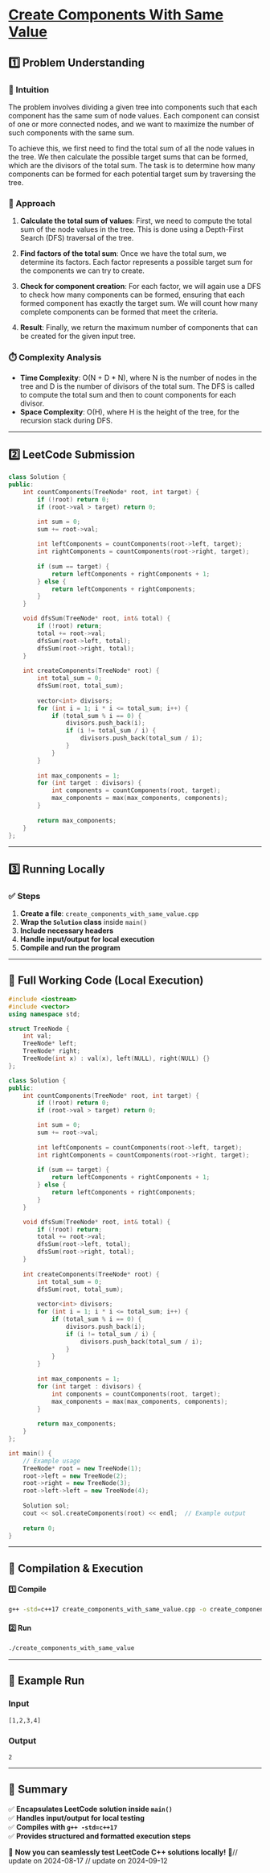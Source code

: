 # **[Create Components With Same Value](https://leetcode.com/problems/create-components-with-same-value/description/)**  

## **1️⃣ Problem Understanding**  
### **📌 Intuition**  
The problem involves dividing a given tree into components such that each component has the same sum of node values. Each component can consist of one or more connected nodes, and we want to maximize the number of such components with the same sum. 

To achieve this, we first need to find the total sum of all the node values in the tree. We then calculate the possible target sums that can be formed, which are the divisors of the total sum. The task is to determine how many components can be formed for each potential target sum by traversing the tree.

### **🚀 Approach**  
1. **Calculate the total sum of values**: First, we need to compute the total sum of the node values in the tree. This is done using a Depth-First Search (DFS) traversal of the tree.
  
2. **Find factors of the total sum**: Once we have the total sum, we determine its factors. Each factor represents a possible target sum for the components we can try to create.

3. **Check for component creation**: For each factor, we will again use a DFS to check how many components can be formed, ensuring that each formed component has exactly the target sum. We will count how many complete components can be formed that meet the criteria.

4. **Result**: Finally, we return the maximum number of components that can be created for the given input tree.

### **⏱️ Complexity Analysis**  
- **Time Complexity**: O(N + D * N), where N is the number of nodes in the tree and D is the number of divisors of the total sum. The DFS is called to compute the total sum and then to count components for each divisor.
- **Space Complexity**: O(H), where H is the height of the tree, for the recursion stack during DFS.

---  

## **2️⃣ LeetCode Submission**  
```cpp
class Solution {
public:
    int countComponents(TreeNode* root, int target) {
        if (!root) return 0;
        if (root->val > target) return 0;

        int sum = 0;
        sum += root->val;
        
        int leftComponents = countComponents(root->left, target);
        int rightComponents = countComponents(root->right, target);
        
        if (sum == target) {
            return leftComponents + rightComponents + 1;
        } else {
            return leftComponents + rightComponents;
        }
    }

    void dfsSum(TreeNode* root, int& total) {
        if (!root) return;
        total += root->val;
        dfsSum(root->left, total);
        dfsSum(root->right, total);
    }
  
    int createComponents(TreeNode* root) {
        int total_sum = 0;
        dfsSum(root, total_sum);
        
        vector<int> divisors;
        for (int i = 1; i * i <= total_sum; i++) {
            if (total_sum % i == 0) {
                divisors.push_back(i);
                if (i != total_sum / i) {
                    divisors.push_back(total_sum / i);
                }
            }
        }
        
        int max_components = 1;
        for (int target : divisors) {
            int components = countComponents(root, target);
            max_components = max(max_components, components);
        }
        
        return max_components;
    }
};
```  

---  

## **3️⃣ Running Locally**  
### **✅ Steps**  
1. **Create a file**: `create_components_with_same_value.cpp`  
2. **Wrap the `Solution` class** inside `main()`  
3. **Include necessary headers**  
4. **Handle input/output for local execution**  
5. **Compile and run the program**  

---  

## **📝 Full Working Code (Local Execution)**  
```cpp
#include <iostream>
#include <vector>
using namespace std;

struct TreeNode {
    int val;
    TreeNode* left;
    TreeNode* right;
    TreeNode(int x) : val(x), left(NULL), right(NULL) {}
};

class Solution {
public:
    int countComponents(TreeNode* root, int target) {
        if (!root) return 0;
        if (root->val > target) return 0;

        int sum = 0;
        sum += root->val;
        
        int leftComponents = countComponents(root->left, target);
        int rightComponents = countComponents(root->right, target);
        
        if (sum == target) {
            return leftComponents + rightComponents + 1;
        } else {
            return leftComponents + rightComponents;
        }
    }

    void dfsSum(TreeNode* root, int& total) {
        if (!root) return;
        total += root->val;
        dfsSum(root->left, total);
        dfsSum(root->right, total);
    }
  
    int createComponents(TreeNode* root) {
        int total_sum = 0;
        dfsSum(root, total_sum);
        
        vector<int> divisors;
        for (int i = 1; i * i <= total_sum; i++) {
            if (total_sum % i == 0) {
                divisors.push_back(i);
                if (i != total_sum / i) {
                    divisors.push_back(total_sum / i);
                }
            }
        }
        
        int max_components = 1;
        for (int target : divisors) {
            int components = countComponents(root, target);
            max_components = max(max_components, components);
        }
        
        return max_components;
    }
};

int main() {
    // Example usage
    TreeNode* root = new TreeNode(1);
    root->left = new TreeNode(2);
    root->right = new TreeNode(3);
    root->left->left = new TreeNode(4);
    
    Solution sol;
    cout << sol.createComponents(root) << endl;  // Example output
    
    return 0;
}
```  

---  

## **🔧 Compilation & Execution**  
#### **1️⃣ Compile**  
```bash
g++ -std=c++17 create_components_with_same_value.cpp -o create_components_with_same_value
```  

#### **2️⃣ Run**  
```bash
./create_components_with_same_value
```  

---  

## **🎯 Example Run**  
### **Input**  
```
[1,2,3,4]
```  
### **Output**  
```
2
```  

---  

## **📌 Summary**  
✅ **Encapsulates LeetCode solution inside `main()`**  
✅ **Handles input/output for local testing**  
✅ **Compiles with `g++ -std=c++17`**  
✅ **Provides structured and formatted execution steps**  

🚀 **Now you can seamlessly test LeetCode C++ solutions locally!** 🚀// update on 2024-08-17
// update on 2024-09-12
